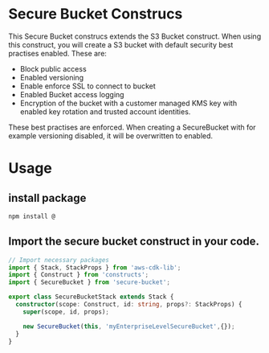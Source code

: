 # Secure Bucket Construcs

This Secure Bucket construcs extends the S3 Bucket construct. When using this construct, you will create a S3 bucket with default security best practises enabled. These are:

- Block public access
- Enabled versioning
- Enable enforce SSL to connect to bucket
- Enabled Bucket access logging
- Encryption of the bucket with a customer managed KMS key with enabled key rotation and trusted account identities.

These best practises are enforced. When creating a SecureBucket with for example versioning disabled, it will be overwritten to enabled.

# Usage

## install package
```bash
npm install @
```


## Import the secure bucket construct in your code.

```typescript
// Import necessary packages
import { Stack, StackProps } from 'aws-cdk-lib';
import { Construct } from 'constructs';
import { SecureBucket } from 'secure-bucket';

export class SecureBucketStack extends Stack {
  constructor(scope: Construct, id: string, props?: StackProps) {
    super(scope, id, props);

    new SecureBucket(this, 'myEnterpriseLevelSecureBucket',{});
  }
}

```